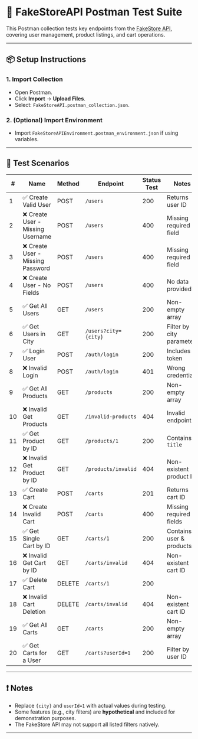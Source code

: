 # 🧪 FakeStoreAPI Postman Test Suite

This Postman collection tests key endpoints from the [FakeStore API](https://fakestoreapi.com/), covering user management, product listings, and cart operations.

---

## 📦 Setup Instructions

### 1. Import Collection
- Open Postman.
- Click **Import** → **Upload Files**.
- Select: `FakeStoreAPI.postman_collection.json`.

### 2. (Optional) Import Environment
- Import `FakeStoreAPIEnvironment.postman_environment.json` if using variables.

---

## 🚀 Test Scenarios

| #  | Name                               | Method   | Endpoint              | Status Test | Notes                          |
|----|------------------------------------|----------|-----------------------|-------------|--------------------------------|
| 1  | ✅ Create Valid User               | POST     | `/users`              | 200         | Returns user ID                |
| 2  | ❌ Create User - Missing Username  | POST     | `/users`              | 400         | Missing required field         |
| 3  | ❌ Create User - Missing Password  | POST     | `/users`              | 400         | Missing required field         |
| 4  | ❌ Create User - No Fields         | POST     | `/users`              | 400         | No data provided               |
| 5  | ✅ Get All Users                   | GET      | `/users`              | 200         | Non-empty array                |
| 6  | ✅ Get Users in City               | GET      | `/users?city={city}`  | 200         | Filter by city parameter       |
| 7  | ✅ Login User                      | POST     | `/auth/login`         | 200         | Includes token                 |
| 8  | ❌ Invalid Login                   | POST     | `/auth/login`         | 401         | Wrong credentials              |
| 9  | ✅ Get All Products                | GET      | `/products`           | 200         | Non-empty array                |
| 10 | ❌ Invalid Get Products            | GET      | `/invalid-products`   | 404         | Invalid endpoint               |
| 11 | ✅ Get Product by ID               | GET      | `/products/1`         | 200         | Contains `title`               |
| 12 | ❌ Invalid Get Product by ID       | GET      | `/products/invalid`   | 404         | Non-existent product ID        |
| 13 | ✅ Create Cart                     | POST     | `/carts`              | 201         | Returns cart ID                |
| 14 | ❌ Create Invalid Cart             | POST     | `/carts`              | 400         | Missing required fields        |
| 15 | ✅ Get Single Cart by ID           | GET      | `/carts/1`            | 200         | Contains user & products       |
| 16 | ❌ Invalid Get Cart by ID          | GET      | `/carts/invalid`      | 404         | Non-existent cart ID           |
| 17 | ✅ Delete Cart                     | DELETE   | `/carts/1`            | 200         |                                |
| 18 | ❌ Invalid Cart Deletion           | DELETE   | `/carts/invalid`      | 404         | Non-existent cart ID           |
| 19 | ✅ Get All Carts                   | GET      | `/carts`              | 200         | Non-empty array                |
| 20 | ✅ Get Carts for a User            | GET      | `/carts?userId=1`     | 200         | Filter by user ID              |

---

## ❗ Notes
- Replace `{city}` and `userId=1` with actual values during testing.
- Some features (e.g., city filters) are **hypothetical** and included for demonstration purposes.
- The FakeStore API may not support all listed filters natively.

---
